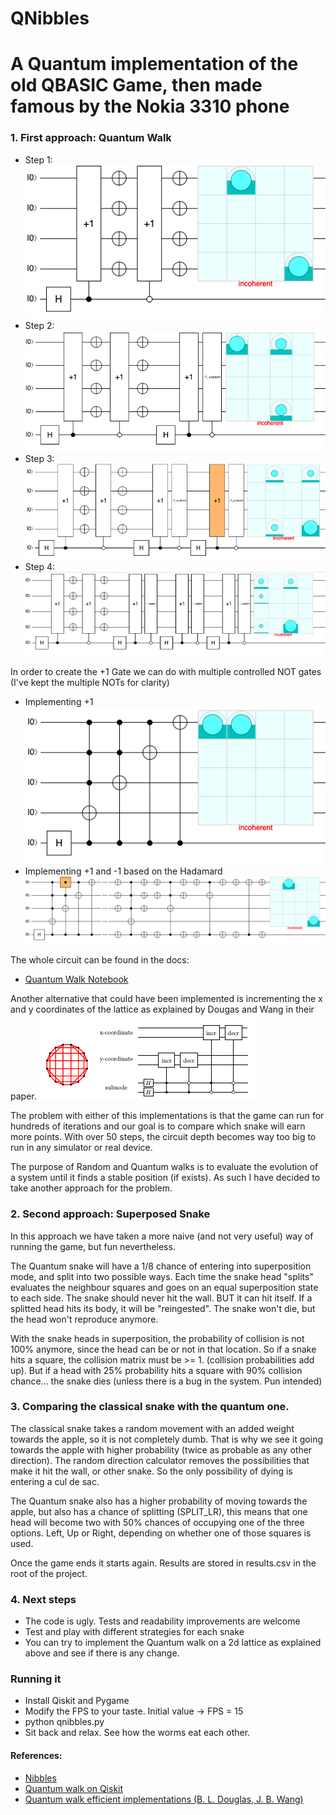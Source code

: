 
QNibbles
===================
A Quantum implementation of the old QBASIC Game, then made famous by the Nokia 3310 phone
===================





### 1. First approach: Quantum Walk

* Step 1:
![Step 1](docs/step1_complete.png)
* Step 2:
![Step 2](docs/step2.png)
* Step 3:
![Step 3](docs/step3.png)
* Step 4:
![Step 4](docs/step4.png)

In order to create the +1 Gate we can do with multiple controlled NOT gates (I've kept the multiple NOTs for clarity)
* Implementing +1
![Implementation](docs/implementation_cond+1.png)
* Implementing +1 and -1 based on the Hadamard
![Implementation](docs/implementation_+1_and_-1.png)

The whole circuit can be found in the docs:
* [Quantum Walk Notebook](docs/QuantumWalkImplementation.ipynb)

Another alternative that could have been implemented is incrementing the x and y coordinates of the lattice as explained by Dougas and Wang in their paper.
![Alternative Implementation](docs/coordinates_based_qwalk.png)

The problem with either of this implementations is that the game can run for hundreds of iterations and our goal is to compare which snake will earn more points.
With over 50 steps, the circuit depth becomes way too big to run in any simulator or real device.

The purpose of Random and Quantum walks is to evaluate the evolution of a system until it finds a stable position (if exists). As such I have decided to take another approach for the problem.


### 2. Second approach: Superposed Snake

In this approach we have taken a more naive (and not very useful) way of running the game, but fun nevertheless.

The Quantum snake will have a 1/8 chance of entering into superposition mode, and split into two possible ways. Each time the snake head "splits" evaluates the neighbour squares and goes on an equal superposition state to each side.
The snake should never hit the wall. BUT it can hit itself. If a splitted head hits its body, it will be "reingested". The snake won't die, but the head won't reproduce anymore.

With the snake heads in superposition, the probability of collision is not 100% anymore, since the head can be or not in that location. So if a snake hits a square, the collision matrix must be >= 1. (collision probabilities add up). But if a head with 25% probability hits a square with 90% collision chance... the snake dies (unless there is a bug in the system. Pun intended)

### 3. Comparing the classical snake with the quantum one.

The classical snake takes a random movement with an added weight towards the apple, so it is not completely dumb.
That is why we see it going towards the apple with higher probability (twice as probable as any other direction).
The random direction calculator removes the possibilities that make it hit the wall, or other snake. So the only possibility of dying is entering a cul de sac.

The Quantum snake also has a higher probability of moving towards the apple, but also has a chance of splitting (SPLIT_LR), this means that one head will become two with 50% chances of occupying one of the three options. Left, Up or Right, depending on whether one of those squares is used.

Once the game ends it starts again. Results are stored in results.csv in the root of the project.

### 4. Next steps
* The code is ugly. Tests and readability improvements are welcome
* Test and play with different strategies for each snake
* You can try to implement the Quantum walk on a 2d lattice as explained above and see if there is any change.

### Running it
* Install Qiskit and Pygame
* Modify the FPS to your taste. Initial value -> FPS = 15
* python qnibbles.py
* Sit back and relax. See how the worms eat each other.



#### References:
* [Nibbles](https://es.wikipedia.org/wiki/NIBBLES.BAS)
* [Quantum walk on Qiskit](https://github.com/Qiskit/qiskit-tutorials/blob/d1689c459fa8a66a9bda6eab41d375db95b15048/quantum_walk.ipynb)
* [Quantum walk efficient implementations (B. L. Douglas, J. B. Wang)](https://arxiv.org/abs/0706.0304)
